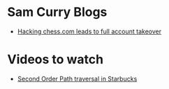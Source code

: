 # Sam Curry Blogs 

- [ Hacking chess.com leads to full account takeover ](https://samcurry.net/hacking-chesscom/)

# Videos to watch

- [ Second Order Path traversal in Starbucks ](https://youtu.be/sjvW79tjWoM)
